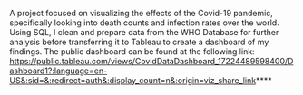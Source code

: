 A project focused on visualizing the effects of the Covid-19 pandemic, specifically looking into death counts and infection rates over the world.
Using SQL, I clean and prepare data from the WHO Database for further analysis before transferring it to Tableau to create a dashboard of my findings. 
The public dashboard can be found at the following link: https://public.tableau.com/views/CovidDataDashboard_17224489598400/Dashboard1?:language=en-US&:sid=&:redirect=auth&:display_count=n&:origin=viz_share_link****

